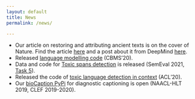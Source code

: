 ```yaml
---
layout: default
title: News
permalink: /news/

---
```


* Our article on restoring and attributing ancient texts is on the cover of Nature. Find the article [here](https://www.nature.com/articles/s41586-022-04448-z) and a post about it from DeepMind [here](https://www.deepmind.com/blog/predicting-the-past-with-ithaca). 
* Released [language modelling code](https://github.com/ipavlopoulos/lm) (CBMS’20).
* Data and code for [Toxic spans detection](https://github.com/ipavlopoulos/toxic_spans) is released (SemEval 2021, [Task 5](https://sites.google.com/view/toxicspans)).
* Released the code of [toxic language detection in context](https://github.com/ipavlopoulos/context_toxicity) (ACL’20).
* Our [bioCaption PyPi](https://pypi.org/project/bioCaption/) for diagnostic captioning is open (NAACL-HLT 2019, CLEF 2019-2020).